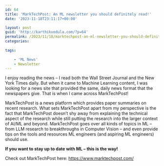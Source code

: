 ```yaml
---
id: 64
title: 'MarkTechPost: An ML newsletter you should definitely read!'
date: '2023-11-18T23:11:17+00:00'

layout: post
guid: 'http://karthikvedula.com/?p=64'
permalink: /2023/11/18/marktechpost-an-ml-newsletter-you-should-definitely-read/
categories:
    
tags:
    
    - 'ML News'
    - Newsletter
---
```


I enjoy reading the news – I read both the Wall Street Journal and the New York Times daily. But when it came to Machine Learning content, I was looking for a news site that provided the same, daily news format that the newspapers give. That is when I came across MarkTechPost!

MarkTechPost is a news platform which provides paper summaries on recent research. What sets MarkTechPost apart from my perspective is the fact that MarkTechPost doesn’t shy away from explaining the technical aspect of the research while still putting the research into the larger context of AI/ML and beyond. MarkTechPost goes over all kinds of topics in ML – from LLM research to breakthroughs in Computer Vision – and even provide tips on the tools and resources ML engineers (and aspiring ML engineers) should use.

**If you want to stay up to date with ML – this is the way!**

Check out MarkTechPost here: <https://www.marktechpost.com/>
